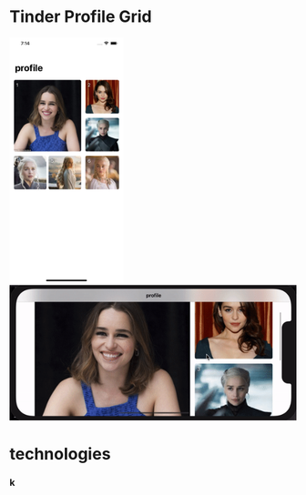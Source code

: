 # Tinder Profile Grid




 <img src="g.png" width="200" /> &emsp;&emsp;<img src="g.gif"  />  


# technologies

### </tab> k